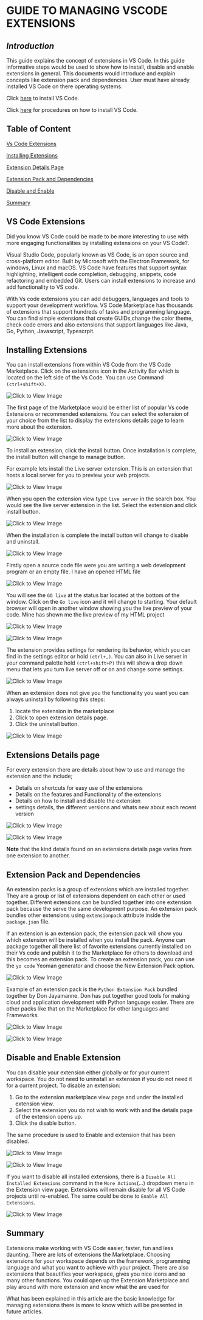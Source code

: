 # GUIDE TO MANAGING VSCODE EXTENSIONS

## *Introduction*
This guide explains the concept of extensions in VS Code. In this guide informative steps would be used to show how to install, disable and enable extensions in general. This documents would introduce and explain concepts like extension pack and dependencies. User must have already installed VS Code on there operating systems. 

Click [here](https://code.visualstudio.com/download) to install VS Code.

Click [here](https://www.geeksforgeeks.org/how-to-install-visual-studio-code-on-windows/) for procedures on how to install VS Code. 

## **Table of Content**
[Vs Code Extensions](#vs-code-extensions)

[Installing Extensions ](#installing-extensions)

[Extension Details Page](#extensions-details-page)


[Extension Pack and Dependencies](#extension-pack-and-dependencies)

[Disable and Enable](#disable-and-enable-extension)

[Summary](#summary)

## **VS Code Extensions**
Did you know VS Code could be made to be more interesting to use with more engaging functionalities by installing extensions on your VS Code?. 

Visual Studio Code, popularly known as VS Code, is an open source and cross-platform editor. Built by Microsoft with the Electron Framework, for windows, Linux and macOS. VS Code have features that support syntax highlighting, intelligent code completion, debugging, snippets, code refactoring and embedded Git. Users can install extensions to increase and add functionality to VS code. 

With Vs code extensions you can add debuggers, languages and tools to support your development workflow. VS Code Marketplace has thousands of extensions that support hundreds of tasks and programming language. You can find simple extensions that create GUIDs,change the color theme, check code errors and also extensions that support languages like Java, Go, Python, Javascript, Typescrpit.

## **Installing Extensions**
You can install extensions from within VS Code from the VS Code Marketplace. Click on the extensions icon in the Activity Bar which is located on the left side of the Vs Code. You can use Command `(ctrl+shift+X)`.

![Click to View Image](./images/Screenshot%20(3).png)

The first page of the Marketplace would be either list of popular Vs code Extensions or recommended  extensions. You can select the extension of your choice from the list to display the extensions details page to learn more about the extension.

![Click to View Image](./images/Screenshot%20(5).png)

To install an extension, click the install button. Once installation is complete, the install button will change to manage button.

For example lets install the Live server extension. This is an extension that hosts a local server for you to preview your web projects.

![Click to View Image](./images/Screenshot%20(4).png)

When you open the extension view type `live server` in the search box. You would see the live server extension in the list. Select the extension and click install button. 

![Click to View Image](./images/Screenshot%20(5).png)

When the installation is complete the install button will change to disable and uninstall.

![Click to View Image](./images/Screenshot%20(6).png)

Firstly open a source code file were you are writing a web development program or an empty file. I have an opened HTML file 

![Click to View Image](./images/Screenshot%20(10).png)

You will see the `GO live` at the status bar located at the bottom of the window. Click on the `Go live` icon and it will change to starting. Your default browser will open in another window showing you the live preview of your code. Mine has shown me the live preview of my HTML project

![Click to View Image](./images/Screenshot%20(13).png)

![Click to View Image](./images/Screenshot%20(14).png)

The extension provides settings for rendering its behavior, which you can find in the settings editor or hold `(ctrl+,)`. You can also in Live server in your command palette hold `(ctrl+shift+P)` this will show a drop down menu that lets you turn live server off or on and change some settings.

![Click to View Image](./images/Screenshot%20(8).png)

When an extension does not give you the functionality you want you can always uninstall by following this steps:
1. locate the extension in the marketplace
2. Click to open extension details page.
3. Click the uninstall button. 

![Click to View Image](./images/Screenshot%20(6).png)

## **Extensions Details page**
For every extension there are details about how to use and manage the extension and the include;
- Details on shortcuts for easy use of the extensions
- Details on the features and Functionality of the extensions
- Details on how to install and disable the extension 
- settings details, the different versions and whats new about each recent version 

![Click to View Image](./images/Screenshot%20(15).png)

![Click to View Image](./images/Screenshot%20(16).png)

**Note** that the kind details found on an extensions details page varies from one extension to another.

## **Extension Pack and Dependencies**
An extension packs is a group of extensions which are installed together. They are a group or list of extensions dependent on each other or used together. Different extensions can be bundled together into one extension pack because the serve the same development purpose. An extension pack bundles other extensions using `extensionpack` attribute inside the `package.json` file. 

If an extension is an extension pack, the extension pack will show you which extension will be installed when you install the pack. Anyone can package together all there list of favorite extensions currently installed on their Vs code and publish it to the Marketplace for others to download and this becomes an extension pack. To create an extension pack, you can use the `yo code` Yeoman generator and choose the New Extension Pack option.

![Click to View Image](./images/Screenshot%20(22).png)

Example of an extension pack is the `Python Extension Pack` bundled together by Don Jayamanne. Don has put together good tools for making cloud and application development with Python language easier. There are other packs like that on the Marketplace for other languages and Frameworks.

![Click to View Image](./images/Screenshot%20(20).png)

![Click to View Image](./images/Screenshot%20(21).png)

## **Disable and Enable Extension**
You can disable your extension either globally or for your current workspace. You do not need to uninstall an extension if you do not need it for a current project. To disable an extension: 

1. Go to the extension marketplace view page and under the installed extension view.
2. Select the extension you do not wish to work with and the details page of the extension opens up.
3. Click the disable button. 

The same procedure is used to Enable and extension that has been disabled. 

![Click to View Image](./images/Screenshot%20(23).png)

![Click to View Image](./images/Screenshot%20(25).png)

If you want to disable all installed extensions, there is a `Disable All Installed Extensions` command in the `More Actions`(...) dropdown menu in the Extension view page. Extensions will remain disable for all VS Code projects until re-enabled. The same could be done to `Enable All Extensions`.  

![Click to View Image](./images/Screenshot%20(24).png)


## **Summary**
Extensions make working with VS Code easier, faster, fun and less daunting. There are lots of extensions the Marketplace. Choosing extensions for your workspace depends on the framework, programming language and what you want to achieve with your project. There are also extensions that beautifies your workspace, gives you nice icons and so many other functions. You could open up the Extension Marketplace and play around with more extension and know what the are used for

What has been explained in this article are the basic knowledge for managing extensions there is more to know which will be presented in future articles.
